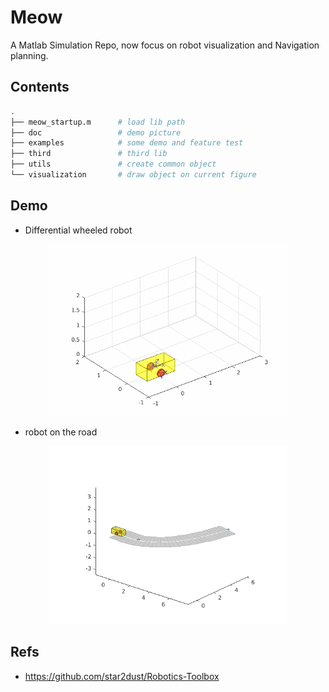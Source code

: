 # Meow
A Matlab Simulation Repo, now focus on robot visualization and Navigation planning.

## Contents

```sh
.
├── meow_startup.m      # load lib path
├── doc                 # demo picture
├── examples            # some demo and feature test
├── third               # third lib
├── utils               # create common object
└── visualization       # draw object on current figure
```

## Demo
- Differential wheeled robot

<p align="center">
    <img width="380" src="doc/demo_inv_kinetic.gif">
</p>

- robot on the road

<p align="center">
    <img width="380" src="doc/robot_diff_demo.png">
</p>

## Refs
- https://github.com/star2dust/Robotics-Toolbox
